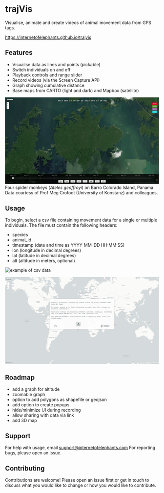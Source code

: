 # trajVis
Visualise, animate and create videos of animal movement data from GPS tags.

https://internetofelephants.github.io/trajvis

## Features
- Visualise data as lines and points (pickable)
- Switch individuals on and off
- Playback controls and range slider
- Record videos (via the Screen Capture API)
- Graph showing cumulative distance
- Base maps from CARTO (light and dark) and Mapbox (satellite)

![GIF of trajVis demo 01](https://github.com/internetofelephants/trajvis/blob/main/website/trajVis_demo_01.gif)
Four spider monkeys (_Ateles geoffroyi_) on Barro Colorado Island, Panama. Data courtesy of Prof Meg Crofoot (University of Konstanz) and colleagues.

## Usage
To begin, select a csv file containing movement data for a single or multiple individuals. The file must contain the following headers:
- species
- animal_id
- timestamp (date and time as YYYY-MM-DD HH:MM:SS)
- lon (longitude in decimal degrees)
- lat (latitude in decimal degrees)
- alt (altitude in meters, optional)

![example of csv data](https://github.com/internetofelephants/trajvis/blob/main/website/sample_csv_data.png)

![GIF of trajVis demo 02](https://github.com/internetofelephants/trajvis/blob/main/website/trajVis_demo_02.gif)

## Roadmap
- add a graph for altitude
- zoomable graph
- option to add polygons as shapefile or geojson
- add option to create popups
- hide/minimize UI during recording
- allow sharing with data via link
- add 3D map

## Support
For help with usage, email support@internetofelephants.com
For reporting bugs, please open an issue.

## Contributing
Contributions are welcome! Please open an issue first or get in touch to discuss what you would like to change or how you would like to contribute.
